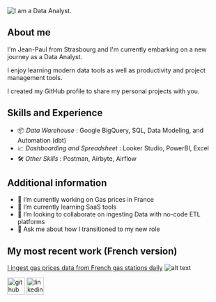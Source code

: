 ![I am a Data Analyst.](https://github.com/jphnh/assets/blob/main/banner.png?raw=true)

## About me

I'm Jean-Paul from Strasbourg and I'm currently embarking on a new journey as a Data Analyst. 

I enjoy learning modern data tools as well as productivity and project management tools.

I created my GitHub profile to share my personal projects with you.

## Skills and Experience

- 📦 *Data Warehouse* : Google BigQuery, SQL, Data Modeling, and Automation (dbt)
- 📈 *Dashboarding and Spreadsheet* : Looker Studio, PowerBI, Excel
- 🛠️ *Other Skills* : Postman, Airbyte, Airflow

## Additional information

- 🔭 I’m currently working on Gas prices in France 
- 🌱 I’m currently learning SaaS tools 
- 👯 I’m looking to collaborate on ingesting Data with no-code ETL platforms 
- 💬 Ask me about how I transitioned to my new role 

## My most recent work (French version)

[I ingest gas prices data from French gas stations daily](https://forested-whimsey-69a.notion.site/88db92028c8f44038c75d455038fbdc9)
![alt text](https://github.com/jphnh/assets/blob/main/project_sp95.jpeg "SP95 prices in french gas stations")

[<img src='https://cdn.jsdelivr.net/npm/simple-icons@3.0.1/icons/github.svg' alt='github' height='40'>](https://github.com/jphnh)  [<img src='https://cdn.jsdelivr.net/npm/simple-icons@3.0.1/icons/linkedin.svg' alt='linkedin' height='40'>](https://www.linkedin.com/in/jeanpaulhuynh/)  
